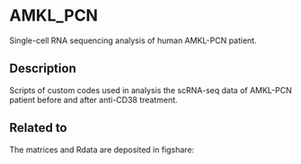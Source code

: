 # AMKL_PCN
Single-cell RNA sequencing analysis of human AMKL-PCN patient.

## Description
Scripts of custom codes used in analysis the scRNA-seq data of AMKL-PCN patient before and after anti-CD38 treatment.

## Related to
The matrices and Rdata are deposited in figshare: 
